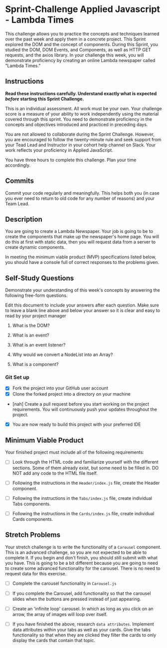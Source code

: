 # Sprint-Challenge Applied Javascript - Lambda Times

This challenge allows you to practice the concepts and techniques learned over the past week and apply them in a concrete project. This Sprint explored the DOM and the concept of components. During this Sprint, you studied the DOM, DOM Events, and Components, as well as HTTP GET requests, and the axios library. In your challenge this week, you will demonstrate proficiency by creating an online Lambda newspaper called "Lambda Times."

## Instructions

**Read these instructions carefully. Understand exactly what is expected _before_ starting this Sprint Challenge.**

This is an individual assessment. All work must be your own. Your challenge score is a measure of your ability to work independently using the material covered through this sprint. You need to demonstrate proficiency in the concepts and objectives introduced and practiced in preceding days.

You are not allowed to collaborate during the Sprint Challenge. However, you are encouraged to follow the twenty-minute rule and seek support from your Tead Lead and Instructor in your cohort help channel on Slack. Your work reflects your proficiency in Applied JavaScript.

You have three hours to complete this challenge. Plan your time accordingly.

## Commits

Commit your code regularly and meaningfully. This helps both you (in case you ever need to return to old code for any number of reasons) and your Team Lead.

## Description

You are going to create a Lambda Newspaper. Your job is going to be to create the components that make up the newspaper's home page. You will do this at first with static data, then you will request data from a server to create dynamic components.

In meeting the minimum viable product (MVP) specifications listed below, you should have a console full of correct responses to the problems given.

## Self-Study Questions

Demonstrate your understanding of this week's concepts by answering the following free-form questions.

Edit this document to include your answers after each question. Make sure to leave a blank line above and below your answer so it is clear and easy to read by your project manager

1. What is the DOM?

<!-- The DOM is short for Document Object Model. The DOM represents the document you're working on usually consisting of the HTML structure. Think of it as a tree with the HTML at the top and branching off into the head and body and then inside of that comes the children elements.  -->

2. What is an event?

<!-- An event is something that happens to the HTML elements. In JS you can react to these events with a listener to have it respond to whatever action you choose to place it on. -->

3. What is an event listener?

<!-- An event listener is something you add in js so that you can functionality or an action when a user does something in the DOM. Things like click, hover and scroll are examples of things you can add an event listener to so that you can change the color of something, add an alert and many other methods you can think of. -->

4. Why would we convert a NodeList into an Array?

<!-- I'm not too sure about this one. I'm going to guess anyway and say that you can use methods like forEach and Map so that you can iterate over the data and manipulate it like you would any other array. I hope i'm close but i bet a scuffed it somewhere. -->

5. What is a component?

<!-- It's basically reusable code made up of HTML, CSS and JS so that you can manipulate whichever DOM you're working on. This reusable code makes it easier to make more complex actions function while writing less code overall which means less bugs and less time.  -->


### Git Set up

* [X] Fork the project into your GitHub user account
* [X] Clone the forked project into a directory on your machine
* [nah] Create a pull request before you start working on the project requirements.  You will continuously push your updates throughout the project.
* [X] You are now ready to build this project with your preferred IDE

## Minimum Viable Product

Your finished project must include all of the following requirements:

* [ ] Look through the HTML code and familiarize yourself with the different sections. Some of them already exist, but some need to be filled in. DO NOT add any code to the HTML file itself.

* [ ] Following the instructions in the `Header/index.js` file, create the Header component. 

* [ ] Following the instructions in the `Tabs/index.js` file, create individual Tabs components.

* [ ] Following the instructions in the `Cards/index.js` file, create individual Cards components.

## Stretch Problems

Your stretch challenge is to write the functionality of a `Carousel` component. This is an advanced challenge, so you are not expected to be able to complete it. If you begin and don't finish, you should still submit with what you have. This is going to be a bit different because you are going to need to create some advanced functionality for the carousel. There is no need to request data for this exercise.

* [ ] Complete the carousel functionality in `Carousel.js`

* [ ] If you complete the Carousel, add functionality so that the carousel slides when the buttons are pressed instead of just appearing.

* [ ] Create an 'infinite loop' carousel. In which as long as you click on an arrow, the array of images will loop over itself.

* [ ] If you have finished the above, research `data attributes`. Implement data attributes within your tabs as well as your cards. Give the tabs functionality so that when they are clicked they filter the cards to only display the cards that contain that topic.
